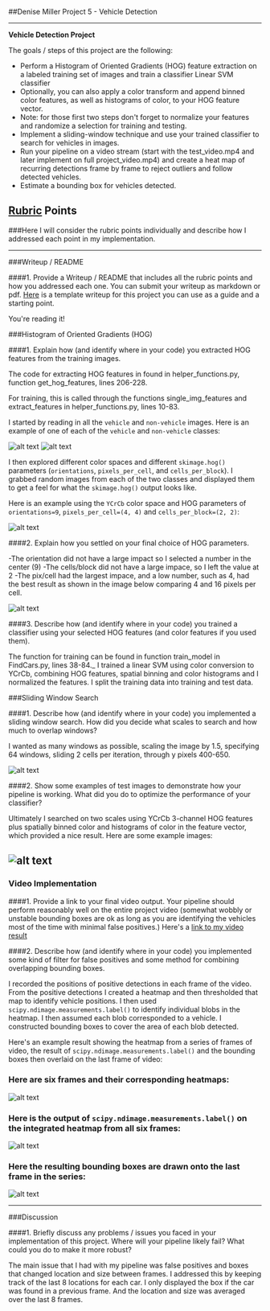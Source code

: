 ##Denise Miller Project 5 - Vehicle Detection

---

**Vehicle Detection Project**

The goals / steps of this project are the following:

* Perform a Histogram of Oriented Gradients (HOG) feature extraction on a labeled training set of images and train a classifier Linear SVM classifier
* Optionally, you can also apply a color transform and append binned color features, as well as histograms of color, to your HOG feature vector. 
* Note: for those first two steps don't forget to normalize your features and randomize a selection for training and testing.
* Implement a sliding-window technique and use your trained classifier to search for vehicles in images.
* Run your pipeline on a video stream (start with the test_video.mp4 and later implement on full project_video.mp4) and create a heat map of recurring detections frame by frame to reject outliers and follow detected vehicles.
* Estimate a bounding box for vehicles detected.

[//]: # (Image References)
[image1]: ./output_images/car.png
[image2]: ./output_images/not_car.png
[image3]: ./output_images/hog.png
[image4]: ./output_images/hog_features.png
[image5]: ./output_images/windows.png
[image6]: ./output_images/heat.png
[image7]: ./output_images/labels.png
[image8]: ./output_images/car_found.png
[image9]: ./output_images/hog_images.png
[video1]: ./output_images/processed_video.mp4

## [Rubric](https://review.udacity.com/#!/rubrics/513/view) Points
###Here I will consider the rubric points individually and describe how I addressed each point in my implementation.  

---
###Writeup / README

####1. Provide a Writeup / README that includes all the rubric points and how you addressed each one.  You can submit your writeup as markdown or pdf.  [Here](https://github.com/udacity/CarND-Vehicle-Detection/blob/master/writeup_template.md) is a template writeup for this project you can use as a guide and a starting point.  

You're reading it!

###Histogram of Oriented Gradients (HOG)

####1. Explain how (and identify where in your code) you extracted HOG features from the training images.

The code for extracting HOG features in found in helper_functions.py, function get_hog_features, lines 206-228.

For training, this is called through the functions single_img_features and extract_features in helper_functions.py, lines 10-83. 

I started by reading in all the `vehicle` and `non-vehicle` images.  Here is an example of one of each of the `vehicle` and `non-vehicle` classes:

![alt text][image1]
![alt text][image2]

I then explored different color spaces and different `skimage.hog()` parameters (`orientations`, `pixels_per_cell`, and `cells_per_block`).  I grabbed random images from each of the two classes and displayed them to get a feel for what the `skimage.hog()` output looks like.

Here is an example using the `YCrCb` color space and HOG parameters of `orientations=9`, `pixels_per_cell=(4, 4)` and `cells_per_block=(2, 2)`:


![alt text][image3]

####2. Explain how you settled on your final choice of HOG parameters.

-The orientation did not have a large impact so I selected a number in the center (9)
-The cells/block did not have a large impace, so I left the value at 2
-The pix/cell had the largest impace, and a low number, such as 4, had the best result as shown in the image below comparing 4 and 16 pixels per cell.


![alt text][image4]

####3. Describe how (and identify where in your code) you trained a classifier using your selected HOG features (and color features if you used them).

The function for training can be found in function train_model in FindCars.py, lines 38-84._
I trained a linear SVM using color conversion to YCrCb, combining HOG features, spatial binning and color histograms and I normalized the features.  I split the training data into training and test data.  


###Sliding Window Search

####1. Describe how (and identify where in your code) you implemented a sliding window search.  How did you decide what scales to search and how much to overlap windows?

I wanted as many windows as possible, scaling the image by 1.5, specifying 64 windows, sliding 2 cells per iteration, through y pixels 400-650.

![alt text][image5]

####2. Show some examples of test images to demonstrate how your pipeline is working.  What did you do to optimize the performance of your classifier?

Ultimately I searched on two scales using YCrCb 3-channel HOG features plus spatially binned color and histograms of color in the feature vector, which provided a nice result.  Here are some example images:

![alt text][image9]
---

### Video Implementation

####1. Provide a link to your final video output.  Your pipeline should perform reasonably well on the entire project video (somewhat wobbly or unstable bounding boxes are ok as long as you are identifying the vehicles most of the time with minimal false positives.)
Here's a [link to my video result](./output_images/processed_video.mp4)


####2. Describe how (and identify where in your code) you implemented some kind of filter for false positives and some method for combining overlapping bounding boxes.

I recorded the positions of positive detections in each frame of the video.  From the positive detections I created a heatmap and then thresholded that map to identify vehicle positions.  I then used `scipy.ndimage.measurements.label()` to identify individual blobs in the heatmap.  I then assumed each blob corresponded to a vehicle.  I constructed bounding boxes to cover the area of each blob detected.  

Here's an example result showing the heatmap from a series of frames of video, the result of `scipy.ndimage.measurements.label()` and the bounding boxes then overlaid on the last frame of video:

### Here are six frames and their corresponding heatmaps:

![alt text][image6]

### Here is the output of `scipy.ndimage.measurements.label()` on the integrated heatmap from all six frames:
![alt text][image7]

### Here the resulting bounding boxes are drawn onto the last frame in the series:
![alt text][image8]



---

###Discussion

####1. Briefly discuss any problems / issues you faced in your implementation of this project.  Where will your pipeline likely fail?  What could you do to make it more robust?

The main issue that I had with my pipeline was false positives and boxes that changed location and size between frames.  I addressed this by keeping track of the last 8 locations for each car.  I only displayed the box if the car was found in a previous frame.  And the location and size was averaged over the last 8 frames.

